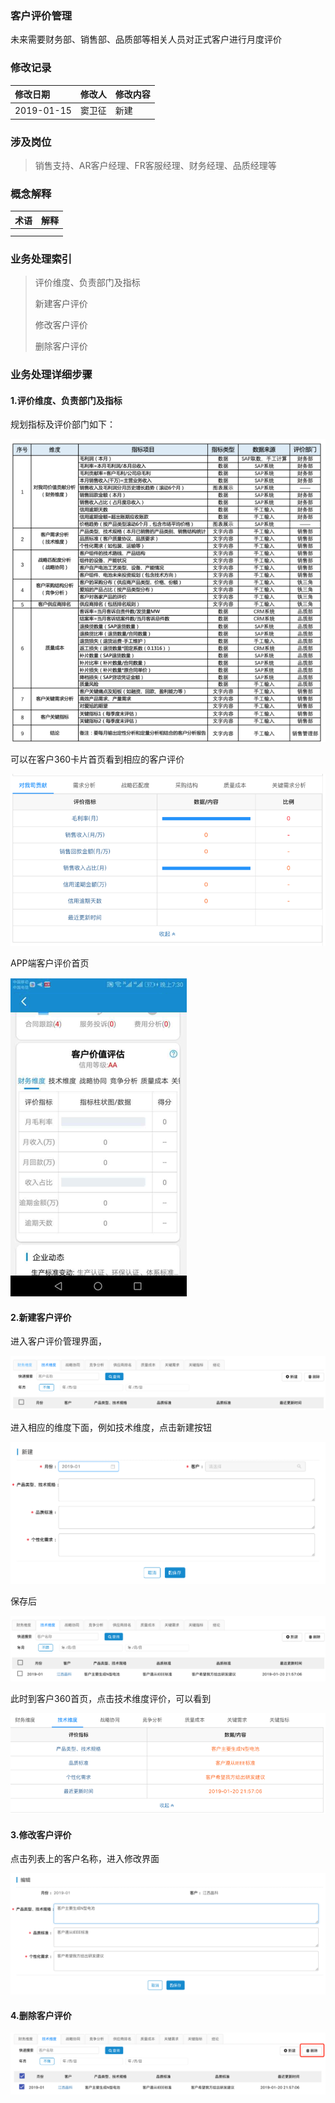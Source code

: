 ### 客户评价管理

未来需要财务部、销售部、品质部等相关人员对正式客户进行月度评价

### 修改记录

| 修改日期 | 修改人 | 修改内容 |
| :--- | :--- | :--- |
| 2019-01-15 | 窦卫征 | 新建 |

### 涉及岗位

> 销售支持、AR客户经理、FR客服经理、财务经理、品质经理等

### 概念解释

| 术语 | 解释 |
| :--- | :--- |
|  |  |
|  |  |

### 业务处理索引

> 评价维度、负责部门及指标
>
> 新建客户评价
>
> 修改客户评价
>
> 删除客户评价

### 业务处理详细步骤

#### 1.评价维度、负责部门及指标

规划指标及评价部门如下：

![](/assets/8SKA.png)

可以在客户360卡片首页看到相应的客户评价

![](/assets/pcdkhpj1028.png)

APP端客户评价首页

![](/assets/appdkhpjsh1932.png)

#### 2.新建客户评价

进入客户评价管理界面，

![](/assets/import10298.png)

进入相应的维度下面，例如技术维度，点击新建按钮

![](/assets/xjjswdpj1055.png)

保存后

![](/assets/import1Q2W.png)

此时到客户360首页，点击技术维度评价，可以看到

![](/assets/importe2342.png)

#### 3.修改客户评价

点击列表上的客户名称，进入修改界面

![](/assets/bcxgkhpj198281.png)

#### 4.删除客户评价

![](/assets/sckhpj1012.png)

